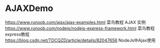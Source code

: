 # AJAXDemo

https://www.runoob.com/ajax/ajax-examples.html 菜鸟教程 AJAX 实例   
https://www.runoob.com/nodejs/nodejs-express-framework.html 菜鸟教程 express教程  
https://blog.csdn.net/TDCQZD/article/details/82047656 NodeJs中Ajax使用
